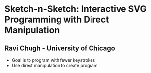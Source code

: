 # Sketch-n-Sketch: Interactive SVG Programming with Direct Manipulation
## Ravi Chugh - University of Chicago
- Goal is to program with fewer keystrokes
- Use direct manipulation to create program
